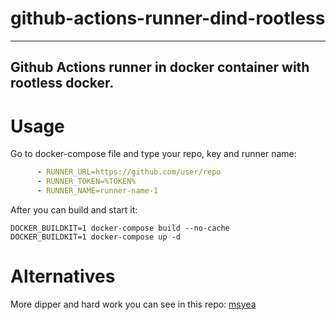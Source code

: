 # github-actions-runner-dind-rootless
---
Github Actions runner in docker container with rootless docker.
---
# Usage
Go to docker-compose file and type your repo, key and runner name:
```docker-compose.yml
      - RUNNER_URL=https://github.com/user/repo
      - RUNNER_TOKEN=%TOKEN%
      - RUNNER_NAME=runner-name-1
```
After you can build and start it:
```
DOCKER_BUILDKIT=1 docker-compose build --no-cache
DOCKER_BUILDKIT=1 docker-compose up -d
```

# Alternatives
More dipper and hard work you can see in this repo: [msyea](https://github.com/msyea/github-actions-runner-rootless)
